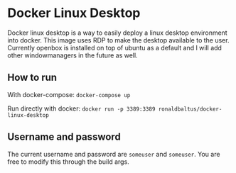 # Docker Linux Desktop
Docker linux desktop is a way to easily deploy a linux desktop environment into docker. This image uses RDP to make the desktop available to the user. Currently openbox is installed on top of ubuntu as a default and I will add other windowmanagers in the future as well. 

## How to run
With docker-compose:
`docker-compose up`

Run directly with docker:
`docker run -p 3389:3389 ronaldbaltus/docker-linux-desktop`

## Username and password
The current username and password are `someuser` and `someuser`. You are free to modify this through the build args.
